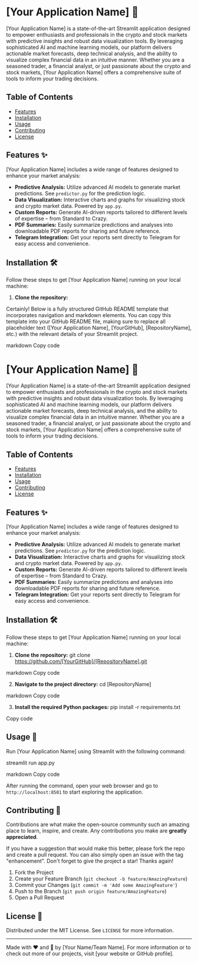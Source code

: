 # [Your Application Name] 🚀

[Your Application Name] is a state-of-the-art Streamlit application designed to empower enthusiasts and professionals in the crypto and stock markets with predictive insights and robust data visualization tools. By leveraging sophisticated AI and machine learning models, our platform delivers actionable market forecasts, deep technical analysis, and the ability to visualize complex financial data in an intuitive manner. Whether you are a seasoned trader, a financial analyst, or just passionate about the crypto and stock markets, [Your Application Name] offers a comprehensive suite of tools to inform your trading decisions.

## Table of Contents

- [Features](#features-)
- [Installation](#installation-)
- [Usage](#usage-)
- [Contributing](#contributing-)
- [License](#license-)

## Features ✨

[Your Application Name] includes a wide range of features designed to enhance your market analysis:

- **Predictive Analysis:** Utilize advanced AI models to generate market predictions. See `predictor.py` for the prediction logic.
- **Data Visualization:** Interactive charts and graphs for visualizing stock and crypto market data. Powered by `app.py`.
- **Custom Reports:** Generate AI-driven reports tailored to different levels of expertise – from Standard to Crazy.
- **PDF Summaries:** Easily summarize predictions and analyses into downloadable PDF reports for sharing and future reference.
- **Telegram Integration:** Get your reports sent directly to Telegram for easy access and convenience.

## Installation 🛠

Follow these steps to get [Your Application Name] running on your local machine:

1. **Clone the repository:**

Certainly! Below is a fully structured GitHub README template that incorporates navigation and markdown elements. You can copy this template into your GitHub README file, making sure to replace all placeholder text ([Your Application Name], [YourGitHub], [RepositoryName], etc.) with the relevant details of your Streamlit project.

markdown
Copy code
# [Your Application Name] 🚀

[Your Application Name] is a state-of-the-art Streamlit application designed to empower enthusiasts and professionals in the crypto and stock markets with predictive insights and robust data visualization tools. By leveraging sophisticated AI and machine learning models, our platform delivers actionable market forecasts, deep technical analysis, and the ability to visualize complex financial data in an intuitive manner. Whether you are a seasoned trader, a financial analyst, or just passionate about the crypto and stock markets, [Your Application Name] offers a comprehensive suite of tools to inform your trading decisions.

## Table of Contents

- [Features](#features-)
- [Installation](#installation-)
- [Usage](#usage-)
- [Contributing](#contributing-)
- [License](#license-)

## Features ✨

[Your Application Name] includes a wide range of features designed to enhance your market analysis:

- **Predictive Analysis:** Utilize advanced AI models to generate market predictions. See `predictor.py` for the prediction logic.
- **Data Visualization:** Interactive charts and graphs for visualizing stock and crypto market data. Powered by `app.py`.
- **Custom Reports:** Generate AI-driven reports tailored to different levels of expertise – from Standard to Crazy.
- **PDF Summaries:** Easily summarize predictions and analyses into downloadable PDF reports for sharing and future reference.
- **Telegram Integration:** Get your reports sent directly to Telegram for easy access and convenience.

## Installation 🛠

Follow these steps to get [Your Application Name] running on your local machine:

1. **Clone the repository:**
git clone https://github.com/[YourGitHub]/[RepositoryName].git

markdown
Copy code

2. **Navigate to the project directory:**
cd [RepositoryName]

markdown
Copy code

3. **Install the required Python packages:**
pip install -r requirements.txt

Copy code

## Usage 🚀

Run [Your Application Name] using Streamlit with the following command:

streamlit run app.py

markdown
Copy code

After running the command, open your web browser and go to `http://localhost:8501` to start exploring the application.

## Contributing 🤝

Contributions are what make the open-source community such an amazing place to learn, inspire, and create. Any contributions you make are **greatly appreciated**.

If you have a suggestion that would make this better, please fork the repo and create a pull request. You can also simply open an issue with the tag "enhancement".
Don't forget to give the project a star! Thanks again!

1. Fork the Project
2. Create your Feature Branch (`git checkout -b feature/AmazingFeature`)
3. Commit your Changes (`git commit -m 'Add some AmazingFeature'`)
4. Push to the Branch (`git push origin feature/AmazingFeature`)
5. Open a Pull Request

## License 📝

Distributed under the MIT License. See `LICENSE` for more information.

---

Made with ❤️ and 🧠 by [Your Name/Team Name]. For more information or to check out more of our projects, visit [your website or GitHub profile].

